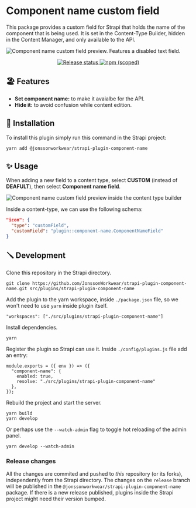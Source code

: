 # Component name custom field

This package provides a custom field for Strapi that holds the name of the component that is being used. It is set in the Content-Type Builder, hidden in the Content Manager, and only available to the API.

![Component name custom field preview. Features a disabled text field.](https://github.com/JonssonWorkwear/strapi-plugin-component-name/assets/22895284/2d9854ef-efe6-428a-8b71-462cce511c52)


<div align="center">
  <a href="https://github.com/JonssonWorkwear/strapi-plugin-component-name/actions/workflows/release.yml">
    <img src="https://github.com/JonssonWorkwear/strapi-plugin-component-name/actions/workflows/release.yml/badge.svg?branch=release" alt="Release status">
  </a>
  <a href="https://www.npmjs.com/package/@jonssonworkwear/strapi-plugin-component-name">
    <img alt="npm (scoped)" src="https://img.shields.io/npm/v/%40jonssonworkwear/strapi-plugin-component-name?logo=npm&label=%40jonssonworkwear%2Fstrapi-plugin-component-name&color=%234845F5">
  </a>
</div>

## 🏖️ Features

* **Set component name:** to make it avaialbe for the API. 
* **Hide it:** to avoid confusion while content edition.

## 🔧 Installation

To install this plugin simply run this command in the Strapi project:

```
yarn add @jonssonworkwear/strapi-plugin-component-name
```

## ✨ Usage

When adding a new field to a content type, select **CUSTOM** (instead of **DEAFULT**), then select **Component name field**.

![Component name custom field preview inside the content type builder](https://github.com/JonssonWorkwear/strapi-plugin-component-name/assets/22895284/1440317e-237a-4f50-892c-75f92e62a5ac)


Inside a content-type, we can use the following schema:

```json
"icon": {
  "type": "customField",
  "customField": "plugin::component-name.ComponentNameField"
}
```

## 🪛 Development

Clone this repository in the Strapi directory.

```
git clone https://github.com/JonssonWorkwear/strapi-plugin-component-name.git src/plugins/strapi-plugin-component-name
```

Add the plugin to the yarn workspace, inside `./package.json` file, so we won't need to use `yarn` inside plugin itself.

```
"workspaces": ["./src/plugins/strapi-plugin-component-name"]
```

Install dependencies.

```
yarn
```

Register the plugin so Strapi can use it. Inside `./config/plugins.js` file add an entry:

```
module.exports = ({ env }) => ({
  "component-name": {
    enabled: true,
    resolve: "./src/plugins/strapi-plugin-component-name"
  },
});
```

Rebuild the project and start the server.

```
yarn build
yarn develop
```

Or perhaps use the `--watch-admin` flag to toggle hot reloading of the admin panel.

```
yarn develop --watch-admin
```

### Release changes

All the changes are commited and pushed to _this_ repository (or its forks), independently from the Strapi directory. The changes on the `release` branch will be published in the `@jonssonworkwear/strapi-plugin-component-name` package. If there is a new release published, plugins inside the Strapi project might need their version bumped.
